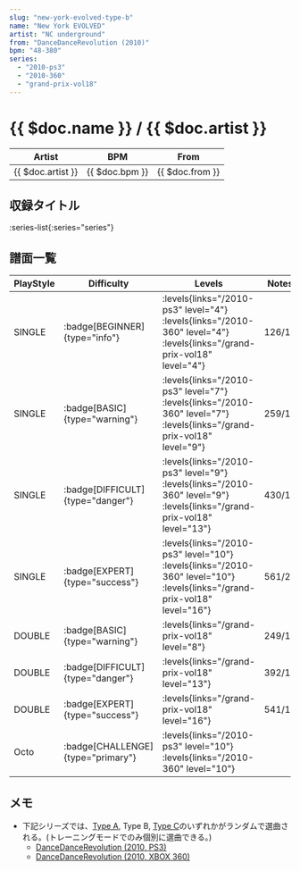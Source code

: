 ```yaml
---
slug: "new-york-evolved-type-b"
name: "New York EVOLVED"
artist: "NC underground"
from: "DanceDanceRevolution (2010)"
bpm: "48-380"
series:
  - "2010-ps3"
  - "2010-360"
  - "grand-prix-vol18"
---
```


# {{ $doc.name }} / {{ $doc.artist }}

|Artist|BPM|From|
|------|---|----|
|{{ $doc.artist }}|{{ $doc.bpm }}|{{ $doc.from }}|

## 収録タイトル

:series-list{:series="series"}

## 譜面一覧

|PlayStyle|Difficulty|Levels|Notes|Movie|
|---------|----------|------|-----|-----|
|SINGLE| :badge[BEGINNER]{type="info"}| :levels{links="/2010-ps3" level="4"} :levels{links="/2010-360" level="4"} :levels{links="/grand-prix-vol18" level="4"}|126/11||
|SINGLE| :badge[BASIC]{type="warning"}| :levels{links="/2010-ps3" level="7"} :levels{links="/2010-360" level="7"} :levels{links="/grand-prix-vol18" level="9"}|259/15||
|SINGLE| :badge[DIFFICULT]{type="danger"}| :levels{links="/2010-ps3" level="9"} :levels{links="/2010-360" level="9"} :levels{links="/grand-prix-vol18" level="13"}|430/18||
|SINGLE| :badge[EXPERT]{type="success"}| :levels{links="/2010-ps3" level="10"} :levels{links="/2010-360" level="10"} :levels{links="/grand-prix-vol18" level="16"}|561/23||
|DOUBLE| :badge[BASIC]{type="warning"}| :levels{links="/grand-prix-vol18" level="8"}|249/19||
|DOUBLE| :badge[DIFFICULT]{type="danger"}| :levels{links="/grand-prix-vol18" level="13"}|392/16||
|DOUBLE| :badge[EXPERT]{type="success"}| :levels{links="/grand-prix-vol18" level="16"}|541/14||
|Octo| :badge[CHALLENGE]{type="primary"}| :levels{links="/2010-ps3" level="10"} :levels{links="/2010-360" level="10"}|||

## メモ

- 下記シリーズでは、[Type A](/songs/new-york-evolved-type-a), Type B, [Type C](/songs/new-york-evolved-type-c)のいずれかがランダムで選曲される。(トレーニングモードでのみ個別に選曲できる。)
  - [DanceDanceRevolution (2010, PS3)](/series/2010-ps3)
  - [DanceDanceRevolution (2010, XBOX 360)](/series/2010-360)
